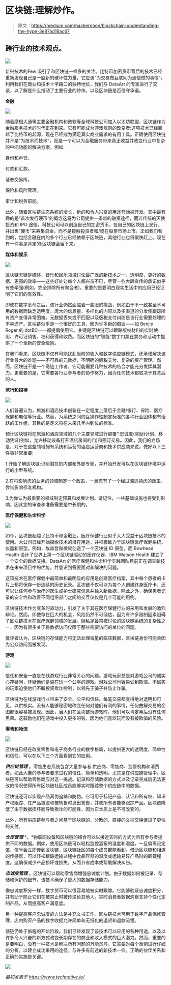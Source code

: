 # 区块链:理解炒作。

> 原文：<https://medium.com/hackernoon/blockchain-understanding-the-hype-3e87ad16ac67>

## 跨行业的技术观点。

![](img/3665b25f4d6863ad93e2a758e61ba102.png)

新兴技术的Few 吸引了和区块链一样多的关注。比特币加密货币背后的技术已经重新发现自己是一股新的破坏性力量，它应该“为交易做互联网为通信做的事情”。利用我们在商业和技术十字路口的独特地位，我们与 DataArt 的专家进行了交谈，以了解是什么推动了主要行业的炒作，以及区块链是否信守承诺。

**金融**

![](img/e383c2507b7fc68872565864a995a7be.png)

随着摩根大通等主要金融机构和微软等全球科技公司加入以太坊联盟，区块链作为金融服务技术的时代正在到来。它有可能成为游戏规则的改变者:这项技术已经超越了比特币的起源，现在已经成为满足真实商业需求的有用工具。正确使用区块链并不是“为技术而技术”，而是一个可以为金融服务带来真正收益并改变行业中复杂的中间功能的解决方案，例如:

身份和声誉。

付款和汇款。

证券交易所。

保险和风险管理。

审计和税务职能。

此外，随着区块链生态系统的增长，新的和令人兴奋的用途开始被开发。其中最有趣的是“首次发行硬币”的概念这将为公司提供一条新的融资途径，而非传统的天使投资和 IPO 途径。科技公司可以创造自己的加密货币，在自己的区块链上发行，并出售“硬币”来筹集资金，而不是接触投资者和/或在股票市场上市。正如我们看到的，包括金融在内的多个行业已经依赖于区块链，其他行业也将很快赶上。现在有一件事是肯定的:区块链会留下来。

**媒体和娱乐**

![](img/c99b2c130e6f66d0504302920f5ce11a.png)

区块链无疑是媒体、音乐和娱乐领域讨论最广泛的新技术之一。透明度、更好的数据、更高的效率——这些好处让每个人都兴奋不已，尽管一些大肆宣传的承诺似乎有些牵强(例如，完全排除所有聚合者)。重要的是要明白现实生活中的应用已经证明了它们的有效性。

即使在数字革命之后，该行业仍然面临着一些旧的挑战，例如由于不一致甚至不可用的数据而缺乏透明度。庞大的信息量、多样化的内容以及多渠道的分发使跟踪所有资产变得非常困难。元数据丢失或不匹配以及版税支付纠纷是该行业需要处理的不幸遗产。区块链似乎是一个很好的工具，因为许多新的倡议——如 Benjie Roger 的 dotBC——都提倡使用它。关键是区块链可以跟踪版权材料的实时使用、许可证销售、权利获得和收费。而区块链的“智能”数字门票在票务和活动中提供了一个全新的安全级别。

在我们看来，区块链不仅有可能扰乱当前的收入和数字供应链模式，还承诺解决该行业最大的难题——不可靠的元数据、不明确的版税支付、复杂的资产管理。然而，区块链不是一个奇迹工作者，它可能需要几种技术的结合才能充分发挥其潜力。更重要的是，它需要各行业参与者的协作努力，因为任何技术都取决于其背后的人。

**旅行和招待**

![](img/e0a22122fff523bac61bd879338476b6.png)

人们普遍认为，旅游和酒店技术创新在一定程度上落后于金融/银行、保险、医疗保健和电信等行业。然而，为系统之间的互操作性制定标准的各种行业团体都有活跃的工作组，其目的是定义将在未来几年内到位的标准。

预计区块链将在旅游和酒店领域的几个主要领域进行颠覆”:忠诚度(奖励)计划、移动凭证(例如，允许移动设备打开酒店房间的门)和预订交易。因此，我们的立场是，对于在这些领域拥有系统和运营的酒店运营商和技术供应商来说，做好以下三件事非常重要:

1.开始了解区块链:识别潜在的内部和外部专家，并开始开发可以在区块链环境中运行的小型系统。

2.在将影响您的业务的领域制定一个政策，一旦您有了一个经过深思熟虑的政策，尝试影响标准机构。

3.为你认为最重要的领域制定预算和发展计划。请记住，一些基础设施也将受到影响，因此您的审查和准备需要是中长期的。

**医疗保健和生命科学**

![](img/66a58fe18d521885fad93212de33dc42.png)

如今，区块链超越了比特币和金融业。医疗保健行业似乎大大受益于区块链技术的使用。大公司已经开始探索技术的潜在用途，并积极致力于区块链医疗保健系统、仪器和原型。例如，埃森哲和微软创造了一个区块链 ID 原型，而 Bowhead Health 设计了世界上第一个区块链驱动的医疗仪器，IBM Watson Health 建立了一个安全的数据交换。DataArt 的医疗保健和生命科学实践团队目前正在调查新技术在未来项目中的优势，并意识到需要面对和解决的问题。

这项技术在医疗保健中最简单和最明显的应用是创建医疗档案，其中每个患者的卡片上都将保存一份连续的历史记录。区块链不仅可以为每个人创建终身医疗卡，还可以让任何参与治疗的医生或护士研究信息并输入新数据。除此之外，确保患者记录的安全性和改善不同组织部门之间的交互仅仅是几个可能的用例。

区块链技术作为变革的驱动力，引发了关于其在医疗保健行业的采用和发展的激烈辩论。然而，即使存在巨大的机会，风险仍然不可低估，因为有许多限制因素阻碍了区块链技术在医疗保健领域的发展。隐私是最常被讨论的区块链系统的复杂性之一，因为有很多关于将数据访问仅限于那些需要访问的单位的问题。

批评者认为，区块链的存储能力将无法处理海量的临床数据，区块链身份可能会因为公众访问而被发现。

**游戏**

![](img/92b95fc464aabeb27b3b826d58ba0302.png)

信任和安全一直是在线游戏行业非常关心的问题。游戏玩家总是对游戏公司的诚实心存疑问，怀疑他们是否在玩一个公平的游戏。游戏公司也容易受到欺骗。不诚实的玩家迫使他们不断投资欺诈控制，以领先于骗子并防止诈骗。

区块链为在线游戏行业带来了安全、公平和信任。每笔交易都变得绝对透明和可见，以供核实。没有人能够秘密地改变任何对他们有利的事情，任何曲解交易的企图都很容易被发现。因此，当人们在区块链玩游戏时，他们可以肯定幕后没有任何黑幕。这鼓励他们在游戏中投入更多的钱，因为他们喜欢玩而没有被欺骗的风险。

**零售和物流**

![](img/522c9871c35d3ed462a952febcf2a5a6.png)

区块链已经在改变零售和电子商务行业的数字格局，以提供更大的透明度、简单性和信任。可以在以下三个方面看到它的应用。

***供应链管理*** 。零售生态系统包含大量参与者:供应商、零售商、监管机构和消费者。如此大量的参与者要求过程的信任、简单和透明，尤其是在供应链管理中。区块链可以帮助零售商应对这一挑战。记录和存储数据的方式以及记录完成后无法更改的情况使得所有区块链社区成员能够实时跟踪整个供应链中的数据。

区块链还可以实现产品真伪追踪和防伪。它可用于标记产品、认证和所有权、知识产权跟踪、在产品被盗和被转售时发出警告，并使所有者能够跟踪产品。区块链降低了由于数据损坏而导致欺诈的可能性，因为它本质上是不可改变的。

此外，所有供应链参与者之间基于区块链的、分散的、直接的文档交换促进了更快的交付。

***仓库管理*** *。*物联网设备和区块链的结合可以以接近实时的方式为所有参与者提供不同的数据。例如，使用区块链可以轻松监控酒窖的温度和湿度。一旦偏离设定值，信号会立即传到区块链，区块链社区的每个成员都能看到。借助区块链和相连的传感器，可以轻松跟踪运输过程中食品容器的温度或运输易碎产品时的颠簸程度。这确保减少产品损坏或损失，从而节省成本或帮助解决纠纷。

***忠诚度管理*** 。区块链可以帮助零售商增强忠诚度计划。由于数据如何被记录、存储和保护的细节，该技术确保了更大的数据存储能力。

像忠诚度积分一样，数字货币可以很容易地被实时跟踪。它能够验证忠诚度积分，并有助于防止它们在被禁止时被传递给其他人。实时消费者数据洞察支持个性化定制产品，从而提高客户满意度。

另一种提高客户忠诚度的方法是补充文书工作。区块链技术可用于数字产品保修管理，店内购买产品的数字收据允许简单和无纸化的退货和退款流程。

锁链仍处于旅程的开始阶段。我们已经发现了该技术可以应用的各种用途，以及以许多令人兴奋的新方式改变长期存在的商业和收入模式的巨大潜力。然而，重要的是要明白，没有一种技术是解决所有问题的万能灵丹。它需要对每个案例进行仔细的分析，以建立成功采用的途径。与许多有前途的新技术一样，正确的伙伴关系和正确的实施是关键。

![](img/2ffe0c4b21fc68f2e4e6d42c98cfff7d.png)

*最初发表于 https://www.technative.io/*